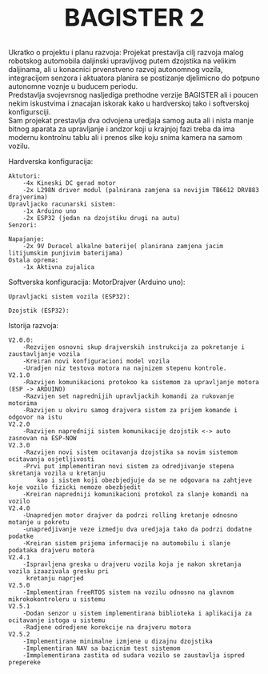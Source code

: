 <h1 align="center" style="font-size: 48px;">BAGISTER 2</h1>


Ukratko o projektu i planu razvoja:
    Projekat prestavlja cilj razvoja malog robotskog automobila daljinski upravljivog
    putem dzojstika na velikim daljinama, ali u konacnici prvenstveno razvoj
    autonomnog vozila, integracijom senzora i aktuatora planira se postizanje djelimicno
    do potpuno autonomne voznje u buducem periodu.  
    Predstavlja svojevrsnog nasljediga prethodne verzije BAGISTER ali i poucen nekim
    iskustvima i znacajan iskorak kako u hardverskoj tako i softverskoj konfigursciji.  
    Sam projekat prestavlja dva odvojena uredjaja samog auta ali i nista manje bitnog
    aparata za upravljanje i andzor koji u krajnjoj fazi treba da ima modernu kontrolnu
    tablu ali i prenos slke koju snima kamera na samom vozilu.

Hardverska konfiguracija:  

    Aktutori:  
        -4x Kineski DC gerad motor  
        -2x L298N driver modul (palnirana zamjena sa novijim TB6612 DRV883 drajverima)  
    Upravljacko racunarski sistem:  
        -1x Arduino uno  
        -2x ESP32 (jedan na dzojstiku drugi na autu)  
    Senzori:  

    Napajanje:  
        -2x 9V Duracel alkalne baterije( planirana zamjena jacim litijumskim punjivim baterijama)  
    Ostala oprema:  
        -1x Aktivna zujalica  

Softverska konfiguracija:
    MotorDrajver (Arduino uno):

    Upravljacki sistem vozila (ESP32):

    Dzojstik (ESP32):

Istorija razvoja:

    V2.0.0:
        -Rezvijen osnovni skup drajverskih instrukcija za pokretanje i zaustavljanje vozila
        -Kreiran novi konfiguracioni model vozila
        -Uradjen niz testova motora na najnizem stepenu kontrole.
    V2.1.0
        -Razvijen komunikacioni protokoo ka sistemom za upravljanje motora (ESP -> ARDUINO)
        -Razvijen set naprednijih upravljackih komandi za rukovanje motorima
        -Razvijen u okviru samog drajvera sistem za prijem komande i odgovor na istu
    V2.2.0
        -Razvijen napredniji sistem komunikacije dzojstik <-> auto zasnovan na ESP-NOW
    V2.3.0
        -Razvijen novi sistem ocitavanja dzojstika sa novim sistemom ocitavanja osjetljivosti
        -Prvi put implementiran novi sistem za odredjivanje stepena skretanja vozila u kretanju
            kao i sistem koji obezbjedjuje da se ne odgovara na zahtjeve koje vozilo fizicki nemoze obezbjedit
        -Kreiran napredniji komunikacioni protokol za slanje komandi na vozilo
    V2.4.0
        -Unapredjen motor drajver da podrzi rolling kretanje odnosno motanje u pokretu
        -unapredjivanje veze izmedju dva uredjaja tako da podrzi dodatne podatke
        -Kreiran sistem prijema informacije na automobilu i slanje podataka drajveru motora
    V2.4.1
        -Ispravljena greska u drajveru vozila koja je nakon skretanja vozila izaazivala gresku pri 
         kretanju naprjed
    V2.5.0
        -Implementiran freeRTOS sistem na vozilu odnosno na glavnom mikrokokontroleru u sistemu
    V2.5.1
        -Dodan senzor u sistem implementirana biblioteka i aplikacija za ocitavanje istoga u sistemu
        -Radjene odredjene korekcije na drajveru motora
    V2.5.2
        -Implementirane minimalne izmjene u dizajnu dzojstika
        -Implementiran NAV sa bazicnim test sistemom
        -Immplementirana zastita od sudara vozilo se zaustavlja ispred prepereke
        
    